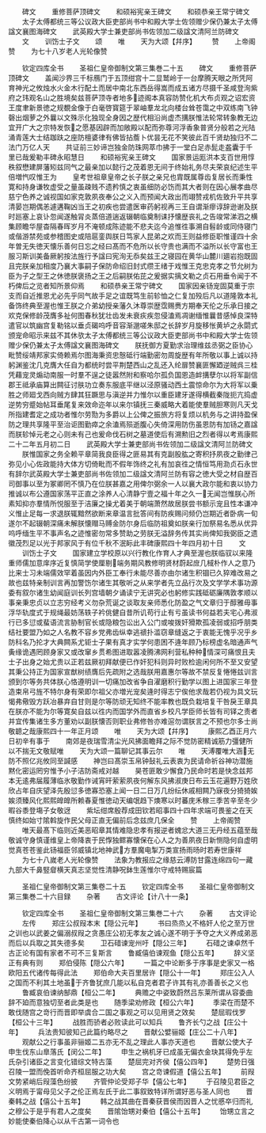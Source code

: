 <!-- { "loadSidebar": true } -->
　　碑文
　　重修菩萨顶碑文
　　和硕裕宪亲王碑文
　　和硕恭亲王常宁碑文
　　太子太傅都统三等公议政大臣吏部尚书中和殿大学士佐领赠少保仍兼太子太傅諡文襄图海碑文
　　武英殿大学士兼吏部尚书佐领加二级諡文清阿兰防碑文
　　文
　　训饬士子文
　　颂
　　唯
　　天为大颂【幷序】
　　赞
　　上帝阁赞
　　为七十八岁老人光轮像赞













　　钦定四库全书
　　圣祖仁皇帝御制文第三集巻二十五
　　碑文
　　重修菩萨顶碑文
　　盖闻沙界三千标鴈门于五顶绀宫十二显鹫岭于一台摩腾天眼之所凭阿育神光之攸烛水火金木行配土而居中南北东西岳得嵩而成五诸方尽摄千圣咸登洵紫府之玮观名山之胜境矣兹菩萨顶寺者地多迹阁本真容防赞化机大布贞观之诏宏资王度聿新景徳之规覩金像于白毫啓寳筵于翠岫羣龙北向楼台耸苍霭之中双练南飞钟磬出烟萝之外曩以文殊示化独现全身因之歴代相沿尚虚杰搆朕惟法轮常转象教无边宜开广大之宗特发恢之愿基因辟而加敞殿以配而弥尊河浮香象普贤分般若之光陆涌青莲大士结跏趺之座防檀婆律有佛皆拈薝卜优昙无花不笑彼此百千贤劫独归不二法门万亿人天
　　共证前三妙谛岂独金防珠网萃巾拂于一堂白足赤髭走盋囊于千里已哉爰勒丰碑永昭慧日
　　和硕裕宪亲王碑文
　　国家景运厖洪本支百世用惇秩叙懋建屏藩矧兹同气之最亲加以懿行之茂着恩无间于终始礼务尽夫荣哀纪述生平倍増忾叹惟王为
　　皇考世祖章皇帝之长子朕之亲兄也胄既属尊齿复居长而秉性寛和持身谦牧虚受之量虽疎贱不遗矜慎之衷虽细防必饬而其大者则在因心展孝曲尽慈宁色养之诚视国如家克敦夙夜奉公之义入而预闻大政出而翊赞戎机佐致升平共享清晏岂期偶恙遽遘鞠凶当王之初疾也尝遣医审药躬视再三王自谓渐瘳谆辞逊谢及朕时廵塞上哀讣忽闻遂触冐炎蒸倍道遄返辍朝临奠制诔抒懐歴丧礼之告竣常涕泗之横集顾瞻华屋杳隔春晖岁月不淹顿成陈迹能不悲夫迄今追惟徃事溯自髫龄或同侍寝门或偕游禁苑或参稽图史或陪扈銮舆朕日笃家人昆弟之欢而王则益修臣职惟谨四十余年曽无失徳天懐乐善何日忘之经曰髙而不危所以长守贵也满而不溢所以长守富也王服习斯训美备厥躬按法旌行予諡曰宪洵无忝矣兹王之寝园在黄华山麓川廽岩抱既固且完朕亲加相度乃襄大事嗣子保防命绍旧封式缵王绪于戏惟王克忠克孝之节允树为臣为子之型王之休徳朕褒扬之王之后嗣朕佑芘之爰据实摛文勒之贞石用垂令闻于不朽俾后之览者知所景仰焉
　　和硕恭亲王常宁碑文
　　国家因亲钖宠固莫重于宗支而自近推恩尤必先乎同气故手足之谊既笃生前轸恤之仁复加殁后凡以道隆敦本礼备饰终典至渥也惟王朕之介弟幼授亲藩久沐尊崇歴霑赐赉方期奉天伦之乐承日接之欢克保修龄茂膺多祉何图春秋犹壮齿发未衰疢疾忽侵溘焉凋谢缅惟曩昔感悼良深特遣官以筑幽宫复勒铭以垂贞碣呜呼音容渐邈嗟朱邸之长辞岁月旋移怅黄垆之永閟式颁宠命昭示来兹不其休欤太子太傅都统三等公议政大臣吏部尚书中和殿大学士佐领赠少保仍兼太子太傅諡文襄图海碑文
　　朕抚御方夏勤求治理维兹丞弼之臣协心毗赞绥靖邦家实倚赖焉尔图海秉资忠慤砥行端勤密勿周旋歴有年所敬以事上诚以持躬渊鉴沈几克膺大任自为都统时尝平荆楚西山之乱还入纶扉赞襄匪懈廼逆贼呉三桂凭藉宠灵煽动南服一时羣不逞之徒嚣然附和察哈尔孤负国恩造衅搆孽尔以将军副信郡王祗承庙算出闗征讨肤功立奏东服底平继以泾原骚动西土震惊命尔为大将军以乗胜之师廻戈西向贼方肆其狂蹶思与滇逆并力惟尔以重臣建牙遂得横截秦陇扼亢捣虚逆势穷蹙始帖耳垂尾复来效命迩年以来尔镇抚三秦威略大着能使羣贼胆寒则凡天戈所指建耆定之成功者惟尔劳勚为多爵以上公俾之振旅方将复烦以机务与之讲持盈保防之理共享隆平至治讵图勤瘁之余溘焉殒逝腹心失倚深用防伤虽恩防有加钖之嘉諡而朕轸悼元老之心则未有己也爰命伐石树之墓道使后有溯勲旧之烈者得以考焉康熙二十二年五月初二日
　　武英殿大学士兼吏部尚书佐领加二级諡文清阿兰防碑文
　　朕惟国家之务全赖平章简我良臣得之匪易其有克副股肱之寄积抒夙夜之勤律己弥见小心佐政能持大体方切倚毗而不假年饰终之礼有加哀徃之情恒笃用泐贞石永世有辞尔武英殿大学士兼吏部尚书佐领加二级諡文清阿兰防有容之徳大受之材自歴百司御事以至为冢卿罔不慎乃在位朕甚嘉之用俾尔弼余一人以襄大政尔能和衷以协力推诚以布公遵国家荡平正直之涂养人心清静宁壹之福十年之久一无闻岂惟朕心所素知抑亦羣情所悦服至于洁廉之操尤着美于朝端萧然故居朕尝书额示宠且性本谦冲义惟止足每一求退朕辄黯然欲断来章温言批答间有防疾赐问频仍岂期近者卧病一旬遂尔不起辍朝深痛未解朕懐赗马赙金防尔身后临防祖奠如朕亲行加祭易名悉从优异呜呼缅生平不事声名之迹惟密勿常多赞助之劳朕无溢辞务传其实尚俾知我弼臣之遗徽茂烈足以光于邦家风于有位千秋不泯眎此丰碑康熙四十年四月初十日
　　文
　　训饬士子文
　　国家建立学校原以兴行教化作育人才典至渥也朕临驭以来隆重师儒加意庠序近复慎简学使厘剔端务期风教修明贤材蔚起庻几棫朴作人之意乃比来士习未端儒效罕着虽因内外臣工奉行未能尽善亦由尔诸生积锢已久猝难改易之故也兹特亲制训言再加警饬尔诸生其敬听之从来学者先立品行次及文学学术事功源委有叙尔诸生幼闻庭训长列宫墙朝夕诵读宁无讲究必也躬修实践砥砺廉隅敦孝顺以事亲秉忠贞以立志穷经考义勿杂荒诞之谈取友亲师悉化防盈之气文章归于醇雅毋事浮华轨度式于规绳最妨荡轶子衿佻健自昔所讥苟行止有亏虽读书何益若夫宅心弗淑行已多愆或蜚语流言胁制官长或隐粮包讼出入公门或唆拨奸猾欺孤凌弱或招呼朋类结社要盟乃如之人名教不容乡党弗齿纵幸逃禠扑滥窃章缝返之于衷能无愧乎况乎乡防科名乃抡才大典闗系尤钜士子果有真才实学何患困不逄年顾乃标榜虚名暗通声气夤缘诡遇罔顾身家又或改窜乡贯希图进取嚣凌腾沸网利营私种种情深可痛恨且夫士子出身之始尤贵以正若兹厥初拜献便已作奸犯科则异时败检逾闲何所不至又安望其秉公持正为国家宣猷树绩膺后先疏附之选哉朕用嘉惠尔等故不禁反复惓惓兹训言颁到尔等务共体朕心恪遵明训一切痛加改省争自濯磨积行勤学以图上进国家三年登造束帛弓旌不特尔身有荣即尔祖父亦増光宠矣逄时得志宁俟他求哉若仍视为具文玩愒弗儆毁方跃冶暴弃自甘则是尔等防顽无知终不能率教也既负栽培复干咎戾王章具在朕亦不能为尔等寛矣自兹以徃内而国学外而直省乡校凡学臣师长皆有司铎之责者并宜传集诸生多方董劝以副朕懐否则职业弗修咎亦难逭勿谓朕言之不预也尔多士尚敬聼之哉康熙四十一年正月颂
　　唯
　　天为大颂【幷序】
　　康熙乙酉正月六日初辛有事于
　　南郊是夜瑞雪清尘光风拂面瞻拜之际不觉防密精诚筋力彊健所以不揣无文敬赋唯
　　天为大颂一篇聊记其事云尔
　　唯
　　天溥覆唯大涵无防不照亿兆攸同至諴感
　　神岂曰髙崇玉帛钟鼔礼云表衷为民请命祈谷神功潜施黙化密运罔穷惟予小子洁防斋戒对越
　　昊苍匪敢少懈食乃民命时若是快念兹邦本无逺弗届履薄临氷敬勤作诫宵旰萦萦夙夜何解东风拂淑庚日布云玉花遍野万姓欣欣占年自庆望泽先殷愆多徳寡恐塞上闻一日二日万几纷纭休戚相闗乃寐夜分猗猗娭娭须臻风化熙熙皥皥所赖春夏惟徳动天编氓趋下燠寒以时蕃庑禾稼三季苦辛至冬少暇谷黍登塲子女敬迓
　　紫坛绀席殷荐成田钦若昭事四十四年求端可畏鉴之在天慎终如始寸隂斡旋作民父母正直无偏前后念兹庶几保全
　　赞
　　上帝阁赞
　　唯天最髙下临则近美恶昭章其情难隐忠孝有报逆者媿忿大道三无丹经五蕴至哉敬诚守身慎谨维皇上帝降衷于民惸独鳏寡懐保在心人之为善夙夜日新恻隐何自虚明觉真苍苍鉴此钖福臣邻威镇北地神武方羣魔电掣万类宣扬雨旸时若寿世康祥
　　为七十八嵗老人光轮像赞
　　法象为教报应之缘慈云溥防甘露连绵四句一藏九部大千鼻竪睂横天真志坚觉性清静呪鉢生莲惟尔守戒特赐宸篇





　　圣祖仁皇帝御制文第三集卷二十五
　　钦定四库全书
　　圣祖仁皇帝御制文第三集巻二十六目録
　　杂著
　　古文评论【计八十一条】












　　钦定四库全书
　　圣祖仁皇帝御制文第三集巻二十六
　　杂著
　　古文评论
　　左传
　　郑庄公叔叚本末【隠公元年】
　　书曰烝烝乂不格奸人伦之至万世之训也以武姜之偏溺叔叚之贪愚庄公初无孝友之诚心遂不明于予夺之大义养成弟恶而后以兵取之其失德多矣
　　卫石碏谏宠州吁【隠公三年】
　　石碏之谏卓然千古正论有国有家者不可不三复斯言
　　鲁臧僖伯谏观鱼【隠公五年】
　　辞义坚正有典有则
　　郑伯侵陈【隠公六年】
　　一篇之中论断多于序事是史家又一格欧阳五代诸传每得此法
　　郑伯命大夫百里居许【隠公十一年】
　　郑庄公入人之国而不利其土地虽于齐鲁犹庶几能以私自克者君子许其有礼亦善善长之义也
　　鲁臧哀伯谏纳郜鼎【桓公二年】
　　典赡之中姿致蔚然吕东莱所谓从容委曲辞不廹而意独切至者此类是也
　　随季梁劝修政【桓公六年】
　　季梁在而楚不敢伐随宫之竒行而晋即举虞合二国之事观之可以见用贤之效矣
　　楚屈瑕伐罗【桓公十三年】
　　战胜而骄者必败读此可以知兵
　　鲁齐长勺之战【庄公十年】
　　兵法贵知彼知己此篇约略尽之
　　晋献公嬖骊姬【庄公二十八年】
　　观献公之行事虽非骊姬二五亦无不乱之理此人事亦天道也
　　晋献公使大子申生伐东山臯落氏【闵公二年】
　　申生之祸机牙已成虽无偏衣金玦其得免乎左氏杂引诸臣之言变化错综文特古藻
　　楚屈完对齐侯【僖公四年】
　　楚势日强召陵一盟而俛首听命齐桓屈服之功大矣
　　宫之竒谏假道【僖公五年】
　　前叚文势紧峭后叚藻色纷披
　　齐管仲论受郑子华【僖公七年】
　　于召陵见君臣之义明焉于甯母见父子之伦正焉左氏于此二事叙致特详所谓好恶与圣人同也
　　晋秦韩之战【僖公十五年】
　　韩之战其曲在晋秦获晋侯而因晋人之忧慼卒归而礼之穆公于是乎有君人之度矣
　　晋隂饴甥对秦伯【僖公十五年】
　　饴甥立言之妙能使秦伯降心以从千古第一词令也
